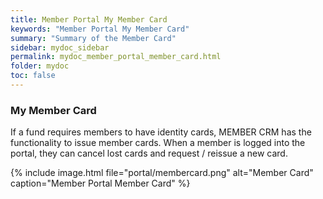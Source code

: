 ```yaml
---
title: Member Portal My Member Card
keywords: "Member Portal My Member Card"
summary: "Summary of the Member Card"
sidebar: mydoc_sidebar
permalink: mydoc_member_portal_member_card.html
folder: mydoc
toc: false
---
```


### My Member Card

If a fund requires members to have identity cards, MEMBER CRM has the functionality to issue member cards. When a member is logged into the portal, they can cancel lost cards and request / reissue a new card. 

{% include image.html file="portal/membercard.png" alt="Member Card" caption="Member Portal Member Card" %}
